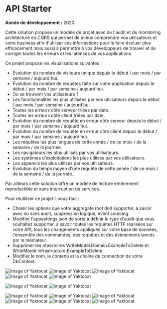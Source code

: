 # API Starter
**Année de développement :** 2020.</br>


Cette solution propose un modèle de projet avec de l'audit et du monitoring architecturé en CQRS qui permet de mieux comprendre vos utilisateurs et votre business afin d'utiliser ces informations pour le faire évoluer plus efficacement mais aussi à permettre à vos développeurs de trouver et de corriger toutes les erreurs et les latences de vos applications.

Ce projet propose les visualisations suivantes :
- Évolution du nombre de visiteurs unique depuis le début / par mois / par semaine / aujourd'hui.
- Évolution du nombre de requêtes faite sur votre application depuis le début / par mois / par semaine / aujourd’hui.
- Où se trouvent vos utilisateurs ?
- Les fonctionnalités les plus utilisées par vos utilisateurs depuis le début / par mois / par semaine / aujourd’hui.
- Toutes les erreurs côté serveur triées par date.
- Toutes les erreurs côté client triées par date.
- Évolution du nombre de requête en erreur côté serveur depuis le début / par mois / par semaine / aujourd’hui.
- Évolution du nombre de requête en erreur côté client depuis le début / par mois / par semaine / aujourd’hui.
- Les requêtes les plus longues de cette année / de ce mois / de la semaine / de la journée.
- Les navigateurs les plus utilisés par vos utilisateurs.
- Les systèmes d’exploitations les plus utilisés par vos utilisateurs.
- Les appareils les plus utilisés par vos utilisateurs.
- Évolution du temps moyen d'une requête de cette année / de ce mois / de la semaine / de la journée.

Par ailleurs cette solution offre un modèle de lecture entièrement reproductible et sans interruption de services.

Pour réutiliser ce projet il vous faut :
- Choisir les options que votre aggregate root doit supporter, à savoir avec ou sans audit, suppression logique, event sourcing.
- Modifier l'appsettings.json de sorte à définir le type d'audit que vous souhaitez supporter, à savoir toutes les requêtes HTTP réalisées sur votre API, tous les changements appliqués sur votre base de données, l'ensemble des commandes, des requêtes et des évènements lancés par le médiateur.
- Supprimer les répertoires WriteModel.Domain.ExampleToDelete et WriteModel.Infrastructure.ExampleToDelete.
- Modifier le nom, le contenu et la chaîne de connection de votre DbContext. 


![Image of Yaktocat](https://imgur.com/de1nouL.png)
![Image of Yaktocat](https://imgur.com/wbASat4.png)
![Image of Yaktocat](https://imgur.com/cPgua94.png)
![Image of Yaktocat](https://imgur.com/NtU7Zif.png)
![Image of Yaktocat](https://imgur.com/Oba6OOO.png)

![Image of Yaktocat](https://imgur.com/rwzs9Cb.png)
![Image of Yaktocat](https://imgur.com/NiUCwwf.png)

![Image of Yaktocat](https://imgur.com/1PCxn6x.png)
![Image of Yaktocat](https://imgur.com/vHtTAOv.png)
![Image of Yaktocat](https://imgur.com/dP5wgBz.png)
![Image of Yaktocat](https://imgur.com/36EqePL.png)
![Image of Yaktocat](https://imgur.com/DZ9HkoB.png)
![Image of Yaktocat](https://imgur.com/DZ9HkoB.png)
